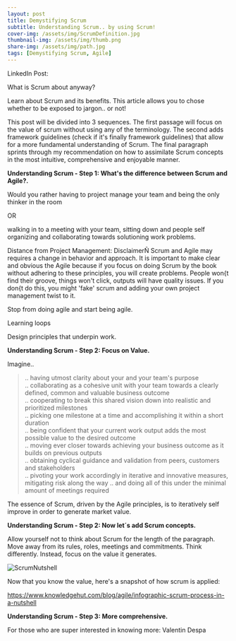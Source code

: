 ```yaml
---
layout: post
title: Demystifying Scrum
subtitle: Understanding Scrum.. by using Scrum! 
cover-img: /assets/img/ScrumDefinition.jpg
thumbnail-img: /assets/img/thumb.png
share-img: /assets/img/path.jpg
tags: [Demystifying Scrum, Agile]
---
```


LinkedIn Post:

What is Scrum about anyway?

Learn about Scrum and its benefits. This article allows you to chose whether to be exposed to jargon.. or not!

This post will be divided into 3 sequences. The first passage will focus on the value of scrum without using any of the terminology. The second adds framework guidelines (check if it's finally framework guidelines) that allow for a more fundamental understanding of Scrum. The final paragraph sprints through my recommendation on how to assimilate Scrum concepts in the most intuitive, comprehensive and enjoyable manner. 

**Understanding Scrum - Step 1: What's the difference between Scrum and Agile?.**

Would you rather having to project manage your team and being the only thinker in the room 

OR

 walking in to a meeting with your team, sitting down and people self organizing and collaborating towards solutioning work problems. 
 
Distance from Project Management: DisclaimerÑ Scrum and Agile may requires a change in behavior and approach. It is important to make clear and obvious the Agile because if you focus on doing Scrum by the book without adhering to these principles, you will create problems. People won{t find their groove, things won't click, outputs will have quality issues.  If you don{t do this, you might 'fake' scrum and adding your own project management twist to it.

Stop from doing agile and start being agile.
 
 Learning loops 
 
 Design principles that underpin work.

**Understanding Scrum - Step 2: Focus on Value.**

Imagine..

> .. having utmost clarity about your and your team's purpose  
> .. collaborating as a cohesive unit with your team towards a clearly defined, common and valuable business outcome  
> .. cooperating to break this shared vision down into realistic and prioritized milestones  
> .. picking one milestone at a time and accomplishing it within a short duration  
> .. being confident that your current work output adds the most possible value to the desired outcome  
> .. moving ever closer towards achieving your business outcome as it builds on previous outputs  
> .. obtaining cyclical guidance and validation from peers, customers and stakeholders    
> .. pivoting your work accordingly in iterative and innovative measures, mitigating risk along the way
> .. and doing all of this under the minimal amount of meetings required

The essence of Scrum, driven by the Agile principles, is to iteratively self improve in order to generate market value. 

**Understanding Scrum - Step 2: Now let´s add Scrum concepts.**

Allow yourself not to think about Scrum for the length of the paragraph. Move away from its rules, roles, meetings and commitments. Think differently. Instead, focus on the value it generates. 

![ScrumNutshell](https://d2o2utebsixu4k.cloudfront.net/media/images/d4fc313b-919c-44f0-9fdd-b7ee079a991e.jpg)


Now that you know the value, here's a snapshot of how scrum is applied: 

https://www.knowledgehut.com/blog/agile/infographic-scrum-process-in-a-nutshell

**Understanding Scrum - Step 3: More comprehensive.**

For those who are super interested in knowing more: Valentin Despa
